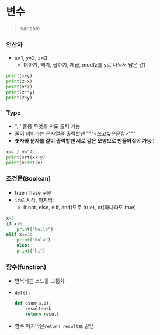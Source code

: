 # 변수

> variable



### 연산자

- x=1, y=2, z=3
  - 더하기, 빼기, 곱하기, 제곱, mod(z를 y로 나눠서 남은 값)

```python
print(x+y)
print(z-x)
print(x*z)
print(z**y)
print(z%y)
```

### Type

- ", ' 둘중 무엇을 써도 출력 가능
- 줄이 넘어가는 문자열을 출력할땐 """<쓰고싶은문장>"""
- **숫자와 문자를 같이 출력할땐 서로 같은 모양으로 만들어줘야 가능**!!

```python
x=4 / y="4"
print(srt(x)+y)
print(x+int(y)
```

### 조건문(Boolean)

- true / flase 구분
- `if`로 시작, 마지막`:`
  - if not, else, elif, and(모두 true), or(하나라도 true)

```python
x=3
if x>5:
    print("hello")
elif x==3:
    print("hola")
    else:
    print("hi")
```

### 함수(function)

- 반복되는 코드를 그룹화

- `def():`

  ```python
  def dsum(a,b):
      result=a+b
      return result
  ```

- 함수 마지막은`return result`로 끝냄